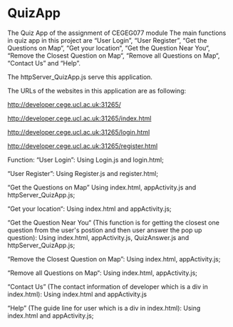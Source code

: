 # QuizApp
The Quiz App of the assignment of CEGEG077 module
The main functions in quiz app in this project are “User Login”, “User Register”, “Get the Questions on Map“, “Get your location“, “Get the Question Near You“, “Remove the Closest Question on Map“, “Remove all Questions on Map“, “Contact Us” and “Help”. 

The httpServer_QuizApp.js serve this application.

The URLs of the websites in this application are as following:

http://developer.cege.ucl.ac.uk:31265/

http://developer.cege.ucl.ac.uk:31265/index.html

http://developer.cege.ucl.ac.uk:31265/login.html

http://developer.cege.ucl.ac.uk:31265/register.html

Function: “User Login”: Using Login.js and login.html;

“User Register”: Using Register.js and register.html;

“Get the Questions on Map” Using index.html, appActivity.js and  httpServer_QuizApp.js;

“Get your location“: Using index.html and appActivity.js;

“Get the Question Near You“ (This function is for getting the closest one question from the user's postion and then user answer the pop up question): Using index.html, appActivity.js, QuizAnswer.js and httpServer_QuizApp.js;

“Remove the Closest Question on Map”:  Using index.html, appActivity.js;

“Remove all Questions on Map“: Using index.html, appActivity.js;

“Contact Us” (The contact information of developer which is a div in index.html): Using index.html and appActivity.js

“Help” (The guide line for user which is a div in index.html): Using index.html and appActivity.js;

